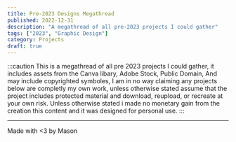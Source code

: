 ```yaml
---
title: Pre-2023 Designs Megathread
published: 2022-12-31  
description: "A megathread of all pre-2023 projects I could gather"    
tags: ["2023", "Graphic Design"]  
category: Projects  
draft: true
---
```

:::caution
This is a megathread of all pre 2023 projects I could gather, it includes assets from the Canva libary, Adobe Stock, Public Domain, And may include copyrighted symboles, I am in no way claiming any projects below are completly my own work, unless otherwise stated assume that the project includes protected material and download, reupload, or recreate at your own risk. Unless otherwise stated i made no monetary gain from the creation this content and it was designed for personal use.
:::



---

Made with <3 by Mason
